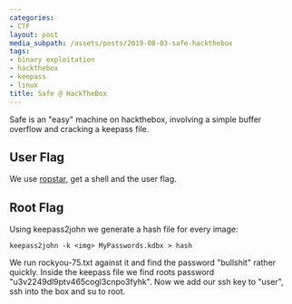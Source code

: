 ```yaml
---
categories:
- CTF
layout: post
media_subpath: /assets/posts/2019-08-03-safe-hackthebox
tags:
- binary exploitation
- hackthebox
- keepass
- linux
title: Safe @ HackTheBox
---
```


Safe is an "easy" machine on hackthebox, involving a simple buffer overflow and cracking a keepass file.

## User Flag

We use [ropstar](https://github.com/xct/ropstar), get a shell and the user flag.

## Root Flag

Using keepass2john we generate a hash file for every image:

```
keepass2john -k <img> MyPasswords.kdbx > hash
```

We run rockyou-75.txt against it and find the password "bullshit" rather quickly. Inside the keepass file we find roots password "u3v2249dl9ptv465cogl3cnpo3fyhk". Now we add our ssh key to "user", ssh into the box and su to root.